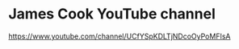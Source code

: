 James Cook YouTube channel
============================================

https://www.youtube.com/channel/UCfYSpKDLTjNDcoOyPoMFIsA
